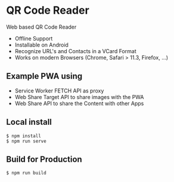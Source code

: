 # QR Code Reader

Web based QR Code Reader

- Offline Support
- Installable on Android
- Recognize URL's and Contacts in a VCard Format
- Works on modern Browsers (Chrome, Safari > 11.3, Firefox, ...)

## Example PWA using

- Service Worker FETCH API as proxy
- Web Share Target API to share images with the PWA
- Web Share API to share the Content with other Apps

## Local install

```
$ npm install
$ npm run serve
```

## Build for Production

```
$ npm run build
```
